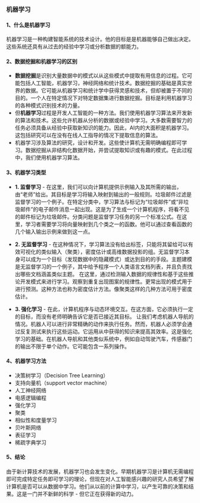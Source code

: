 ### 机器学习

#### 1、什么是机器学习

机器学习是一种构建智能系统的技术设计。他的目标是是机器能够自己做出决定。这些系统还具有从过去的经验中学习或分析数据的额能力。

#### 2、数据挖掘和机器学习的区别
- **数据挖掘**是识别大量数据中的模式以从这些模式中提取有用信息的过程。它可能包括人工智能，机器学习，神经网络和统计技术。数据挖掘的基础是真实世界的数据。它可能从机器学习和统计学中获得灵感和技术，但却被置于不同的目的。一个人在特定情况下对特定数据集进行数据挖掘。目标是利用机器学习的各种模式识别技术的力量。
- 但**机器学习**过程是开发人工智能的一种方法。我们使用机器学习算法来开发新的算法和技术。这些允许机器从分析的数据或经验中学习。大多数需要智力的任务必须具备从经验中获取新知识的能力。因此，AI内的大面积是机器学习。这包括研究可以在没有在线人工指导的情况下提取信息的算法。
- 机器学习涉及算法的研究，设计和开发。这些使计算机无需明确编程即可学习。数据挖掘从非结构化数据开始，并尝试提取知识或有趣的模式。在此过程中，我们使用机器学习算法。

#### 3、机器学习类型

 - **1. 监督学习** - 在这里，我们可以向计算机提供示例输入及其所需的输出，由“老师”给出。其目标是学习将输入映射到输出的一般规则。垃圾邮件过滤是监督学习的一个例子。在特定分类中，学习算法与标记为“垃圾邮件”或“非垃圾邮件”的电子邮件消息一起出现。这是为了生成一个计算机程序，将看不见的邮件标记为垃圾邮件。分类问题是监督学习任务的另一个标准公式。在这里，学习者需要学习将向量映射到几个类之一的函数。他可以通过查看函数的几个输入输出示例来做到这一点。

 - **2. 无监督学习** - 在这种情况下，学习算法没有给出标签，只能将其留给可以有效可视化的类似输入（聚类），密度估计或高维数据投影的组。无监督学习本身可以成为一个目标（发现数据中的隐藏模式）或达到目的的手段。主题建模是无监督学习的一个例子，其中给予程序一个人类语言文档列表，并且负责找出哪些文档涵盖类似主题。
在这里，通过检测输入数据的规律性和基于这些推论开发模式来进行学习。观察到重复出现图案的规律性。更常出现的模式用于进行预测。这种方法也称为密度估计方法。像聚类这样的几种方法可用于密度估计。

- **3. 强化学习** - 在此，计算机程序与动态环境交互。在这方面，它必须执行一定的目标，而没有老师明确告诉它是否已接近其目标。
让我们考虑机器人导航的情况。机器人可以进行非常精确的动作来执行任务。然而，机器人必须学会通过反复测试来执行这些运动。它运用从中获得的知识来提高其效率。这是强化学习的基础。在机器人导航和其他类似系统中，例如自动驾驶汽车，传感器门的输出不限于单个动作。它可能包含一系列操作。

#### 4、机器学习方法
- 决策树学习（Decision Tree Learning）
- 支持向量机（support vector machine）
- 人工神经网络
- 电感逻辑编程
- 强化学习
- 聚类
- 相似性和度量学习
- 贝叶斯网络
- 表征学习
- 稀疏字典学习

#### 5、结论

由于新计算技术的发展，机器学习也会发生变化。早期机器学习是计算机无需编程即可完成特定任务即可学习的理论，但现在对人工智能感兴趣的研究人员希望了解计算机是否可以从数据中学习。他们从以前的计算中学习，以产生可靠的决策和结果。这是一门并不新鲜的科学 - 但它正在获得新的动力。

